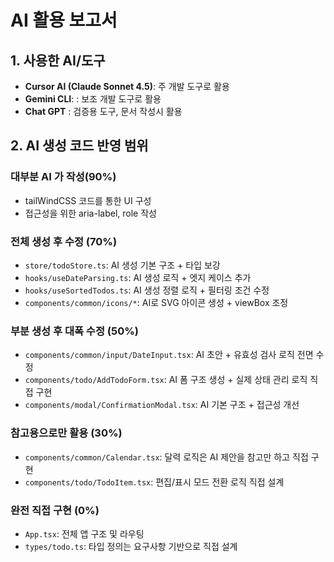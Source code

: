 # AI 활용 보고서

## 1. 사용한 AI/도구

- **Cursor AI (Claude Sonnet 4.5)**: 주 개발 도구로 활용
- **Gemini CLI**: : 보조 개발 도구로 활용
- **Chat GPT** : 검증용 도구, 문서 작성시 활용

## 2. AI 생성 코드 반영 범위

### 대부분 AI 가 작성(90%)

- tailWindCSS 코드를 통한 UI 구성
- 접근성을 위한 aria-label, role 작성

### 전체 생성 후 수정 (70%)

- `store/todoStore.ts`: AI 생성 기본 구조 + 타입 보강
- `hooks/useDateParsing.ts`: AI 생성 로직 + 엣지 케이스 추가
- `hooks/useSortedTodos.ts`: AI 생성 정렬 로직 + 필터링 조건 수정
- `components/common/icons/*`: AI로 SVG 아이콘 생성 + viewBox 조정

### 부분 생성 후 대폭 수정 (50%)

- `components/common/input/DateInput.tsx`: AI 초안 + 유효성 검사 로직 전면 수정
- `components/todo/AddTodoForm.tsx`: AI 폼 구조 생성 + 실제 상태 관리 로직 직접 구현
- `components/modal/ConfirmationModal.tsx`: AI 기본 구조 + 접근성 개선

### 참고용으로만 활용 (30%)

- `components/common/Calendar.tsx`: 달력 로직은 AI 제안을 참고만 하고 직접 구현
- `components/todo/TodoItem.tsx`: 편집/표시 모드 전환 로직 직접 설계

### 완전 직접 구현 (0%)

- `App.tsx`: 전체 앱 구조 및 라우팅
- `types/todo.ts`: 타입 정의는 요구사항 기반으로 직접 설계
